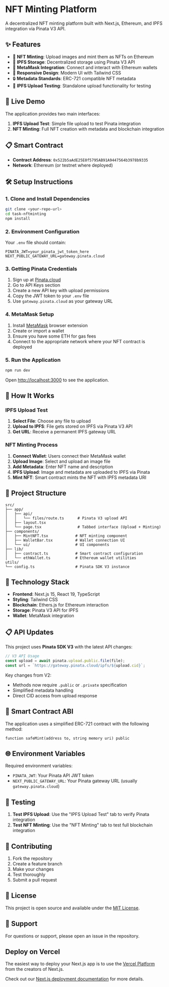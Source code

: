 # NFT Minting Platform

A decentralized NFT minting platform built with Next.js, Ethereum, and IPFS integration via Pinata V3 API.

## ✨ Features

- 🎨 **NFT Minting**: Upload images and mint them as NFTs on Ethereum
- 📁 **IPFS Storage**: Decentralized storage using Pinata V3 API
- 🔗 **MetaMask Integration**: Connect and interact with Ethereum wallets
- 📱 **Responsive Design**: Modern UI with Tailwind CSS
- 🔒 **Metadata Standards**: ERC-721 compatible NFT metadata
- 🧪 **IPFS Upload Testing**: Standalone upload functionality for testing

## 🚀 Live Demo

The application provides two main interfaces:
1. **IPFS Upload Test**: Simple file upload to test Pinata integration
2. **NFT Minting**: Full NFT creation with metadata and blockchain integration

## 📋 Smart Contract

- **Contract Address**: `0x522b5aAdE25E0f5795AB91A9447564b3978b9335`
- **Network**: Ethereum (or testnet where deployed)

## 🛠️ Setup Instructions

### 1. Clone and Install Dependencies

```bash
git clone <your-repo-url>
cd task-nftminting
npm install
```

### 2. Environment Configuration

Your `.env` file should contain:

```env
PINATA_JWT=your_pinata_jwt_token_here
NEXT_PUBLIC_GATEWAY_URL=gateway.pinata.cloud
```

### 3. Getting Pinata Credentials

1. Sign up at [Pinata.cloud](https://pinata.cloud)
2. Go to API Keys section
3. Create a new API key with upload permissions
4. Copy the JWT token to your `.env` file
5. Use `gateway.pinata.cloud` as your gateway URL

### 4. MetaMask Setup

1. Install [MetaMask](https://metamask.io/) browser extension
2. Create or import a wallet
3. Ensure you have some ETH for gas fees
4. Connect to the appropriate network where your NFT contract is deployed

### 5. Run the Application

```bash
npm run dev
```

Open [http://localhost:3000](http://localhost:3000) to see the application.

## 🔄 How It Works

### IPFS Upload Test
1. **Select File**: Choose any file to upload
2. **Upload to IPFS**: File gets stored on IPFS via Pinata V3 API
3. **Get URL**: Receive a permanent IPFS gateway URL

### NFT Minting Process
1. **Connect Wallet**: Users connect their MetaMask wallet
2. **Upload Image**: Select and upload an image file
3. **Add Metadata**: Enter NFT name and description
4. **IPFS Upload**: Image and metadata are uploaded to IPFS via Pinata
5. **Mint NFT**: Smart contract mints the NFT with IPFS metadata URI

## 📁 Project Structure

```
src/
├── app/
│   ├── api/
│   │   └── files/route.ts      # Pinata V3 upload API
│   ├── layout.tsx              
│   └── page.tsx                # Tabbed interface (Upload + Minting)
├── components/
│   ├── MintNFT.tsx            # NFT minting component
│   ├── WalletBar.tsx          # Wallet connection UI
│   └── ui/                    # UI components
├── lib/
│   ├── contract.ts            # Smart contract configuration
│   └── ethWallet.ts           # Ethereum wallet utilities
utils/
└── config.ts                  # Pinata SDK V3 instance
```

## 🔧 Technology Stack

- **Frontend**: Next.js 15, React 19, TypeScript
- **Styling**: Tailwind CSS
- **Blockchain**: Ethers.js for Ethereum interaction
- **Storage**: Pinata V3 API for IPFS
- **Wallet**: MetaMask integration

## 📋 API Updates

This project uses **Pinata SDK V3** with the latest API changes:

```typescript
// V3 API Usage
const upload = await pinata.upload.public.file(file);
const url = `https://gateway.pinata.cloud/ipfs/${upload.cid}`;
```

Key changes from V2:
- Methods now require `.public` or `.private` specification
- Simplified metadata handling
- Direct CID access from upload response

## 🎯 Smart Contract ABI

The application uses a simplified ERC-721 contract with the following method:

```solidity
function safeMint(address to, string memory uri) public
```

## 🌐 Environment Variables

Required environment variables:

- `PINATA_JWT`: Your Pinata API JWT token
- `NEXT_PUBLIC_GATEWAY_URL`: Your Pinata gateway URL (usually `gateway.pinata.cloud`)

## 🧪 Testing

1. **Test IPFS Upload**: Use the "IPFS Upload Test" tab to verify Pinata integration
2. **Test NFT Minting**: Use the "NFT Minting" tab to test full blockchain integration

## 🤝 Contributing

1. Fork the repository
2. Create a feature branch
3. Make your changes
4. Test thoroughly
5. Submit a pull request

## 📄 License

This project is open source and available under the [MIT License](LICENSE).

## 💬 Support

For questions or support, please open an issue in the repository.

## Deploy on Vercel

The easiest way to deploy your Next.js app is to use the [Vercel Platform](https://vercel.com/new?utm_medium=default-template&filter=next.js&utm_source=create-next-app&utm_campaign=create-next-app-readme) from the creators of Next.js.

Check out our [Next.js deployment documentation](https://nextjs.org/docs/app/building-your-application/deploying) for more details.
